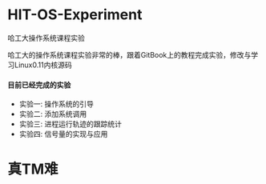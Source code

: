 # HIT-OS-Experiment
哈工大操作系统课程实验 

哈工大的操作系统课程实验非常的棒，跟着GitBook上的教程完成实验，修改与学习Linux0.11内核源码

#### 目前已经完成的实验

* 实验一: 操作系统的引导
* 实验二: 添加系统调用
* 实验三: 进程运行轨迹的跟踪统计
* 实验四: 信号量的实现与应用


# 真TM难
